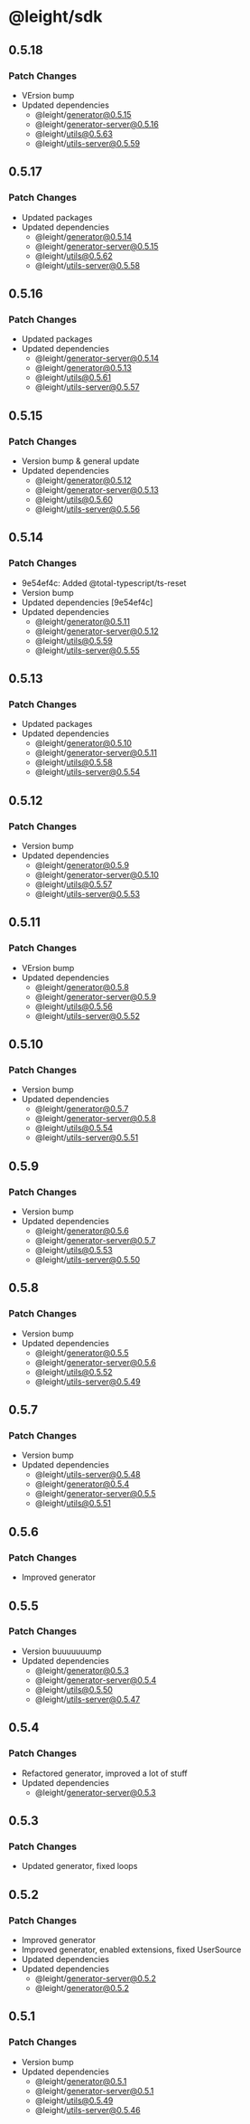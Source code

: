 # @leight/sdk

## 0.5.18

### Patch Changes

- VErsion bump
- Updated dependencies
    - @leight/generator@0.5.15
    - @leight/generator-server@0.5.16
    - @leight/utils@0.5.63
    - @leight/utils-server@0.5.59

## 0.5.17

### Patch Changes

- Updated packages
- Updated dependencies
    - @leight/generator@0.5.14
    - @leight/generator-server@0.5.15
    - @leight/utils@0.5.62
    - @leight/utils-server@0.5.58

## 0.5.16

### Patch Changes

- Updated packages
- Updated dependencies
    - @leight/generator-server@0.5.14
    - @leight/generator@0.5.13
    - @leight/utils@0.5.61
    - @leight/utils-server@0.5.57

## 0.5.15

### Patch Changes

- Version bump & general update
- Updated dependencies
    - @leight/generator@0.5.12
    - @leight/generator-server@0.5.13
    - @leight/utils@0.5.60
    - @leight/utils-server@0.5.56

## 0.5.14

### Patch Changes

- 9e54ef4c: Added @total-typescript/ts-reset
- Version bump
- Updated dependencies [9e54ef4c]
- Updated dependencies
    - @leight/generator@0.5.11
    - @leight/generator-server@0.5.12
    - @leight/utils@0.5.59
    - @leight/utils-server@0.5.55

## 0.5.13

### Patch Changes

- Updated packages
- Updated dependencies
    - @leight/generator@0.5.10
    - @leight/generator-server@0.5.11
    - @leight/utils@0.5.58
    - @leight/utils-server@0.5.54

## 0.5.12

### Patch Changes

- Version bump
- Updated dependencies
    - @leight/generator@0.5.9
    - @leight/generator-server@0.5.10
    - @leight/utils@0.5.57
    - @leight/utils-server@0.5.53

## 0.5.11

### Patch Changes

- VErsion bump
- Updated dependencies
    - @leight/generator@0.5.8
    - @leight/generator-server@0.5.9
    - @leight/utils@0.5.56
    - @leight/utils-server@0.5.52

## 0.5.10

### Patch Changes

- Version bump
- Updated dependencies
    - @leight/generator@0.5.7
    - @leight/generator-server@0.5.8
    - @leight/utils@0.5.54
    - @leight/utils-server@0.5.51

## 0.5.9

### Patch Changes

- Version bump
- Updated dependencies
    - @leight/generator@0.5.6
    - @leight/generator-server@0.5.7
    - @leight/utils@0.5.53
    - @leight/utils-server@0.5.50

## 0.5.8

### Patch Changes

- Version bump
- Updated dependencies
    - @leight/generator@0.5.5
    - @leight/generator-server@0.5.6
    - @leight/utils@0.5.52
    - @leight/utils-server@0.5.49

## 0.5.7

### Patch Changes

- Version bump
- Updated dependencies
    - @leight/utils-server@0.5.48
    - @leight/generator@0.5.4
    - @leight/generator-server@0.5.5
    - @leight/utils@0.5.51

## 0.5.6

### Patch Changes

- Improved generator

## 0.5.5

### Patch Changes

- Version buuuuuuump
- Updated dependencies
    - @leight/generator@0.5.3
    - @leight/generator-server@0.5.4
    - @leight/utils@0.5.50
    - @leight/utils-server@0.5.47

## 0.5.4

### Patch Changes

- Refactored generator, improved a lot of stuff
- Updated dependencies
    - @leight/generator-server@0.5.3

## 0.5.3

### Patch Changes

- Updated generator, fixed loops

## 0.5.2

### Patch Changes

- Improved generator
- Improved generator, enabled extensions, fixed UserSource
- Updated dependencies
- Updated dependencies
    - @leight/generator-server@0.5.2
    - @leight/generator@0.5.2

## 0.5.1

### Patch Changes

- Version bump
- Updated dependencies
    - @leight/generator@0.5.1
    - @leight/generator-server@0.5.1
    - @leight/utils@0.5.49
    - @leight/utils-server@0.5.46
